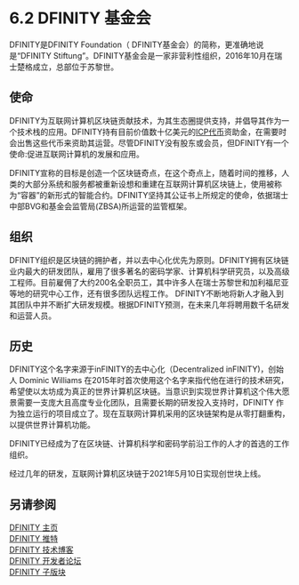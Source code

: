 # 6.2 DFINITY 基金会 
 DFINITY是DFINITY Foundation（ DFINITY基金会）的简称，更准确地说是“DFINITY Stiftung”。DFINITY基金会是一家非营利性组织，2016年10月在瑞士楚格成立，总部位于苏黎世。

 ## 使命 
DFINITY为互联网计算机区块链贡献技术，为其生态圈提供支持，并倡导其作为一个技术栈的应用。DFINITY持有目前价值数十亿美元的[ICP代币](ICP代币.md)资助金，在需要时会出售这些代币来资助其运营。尽管DFINITY没有股东或会员，但DFINITY有一个使命:促进互联网计算机的发展和应用。 

DFINITY宣称的目标是创造一个区块链奇点，在这个奇点上，随着时间的推移，人类的大部分系统和服务都被重新设想和重建在互联网计算机区块链上，使用被称为“容器”的新形式的智能合约。DFINITY坚持其公证书上所规定的使命，依据瑞士中部BVG和基金会监管局(ZBSA)所运营的监管框架。

 ## 组织 
DFINITY组织是区块链的拥护者，并以去中心化优先为原则。DFINITY拥有区块链业内最大的研发团队，雇用了很多著名的密码学家、计算机科学研究员，以及高级工程师。目前雇佣了大约200名全职员工，其中许多人在瑞士苏黎世和加利福尼亚等地的研究中心工作，还有很多团队远程工作。
DFINITY不断地将新人才融入到其团队中并不断扩大研发规模。根据DFINITY预测，在未来几年将聘用数千名研发和运营人员。

 ## 历史 
DFINITY这个名字来源于inFINITY的去中心化（Decentralized inFINITY)，创始人 Dominic Williams 在2015年时首次使用这个名字来指代他在进行的技术研究，希望使以太坊成为真正的世界计算机区块链。当意识到实现世界计算机这个伟大愿景需要一支庞大且高度专业化团队，且需要长期的研发投入支持时，DFINITY 作为独立运行的项目成立了。现在互联网计算机采用的区块链架构是从零打翻重构，以提供世界计算机功能。


DFINITY已经成为了在区块链、计算机科学和密码学前沿工作的人才的首选的工作组织。


经过几年的研发，互联网计算机区块链于2021年5月10日实现创世块上线。


 ## 另请参阅
[DFINITY 主页](https://dfinity.org/)   
[DFINITY 推特](https://twitter.com/dfinity)  
[DFINITY 技术博客](https://medium.com/dfinity)  
[DFINITY 开发者论坛](https://forum.dfinity.org/)  
[DFINITY 子版块](https://www.reddit.com/r/dfinity/)  

